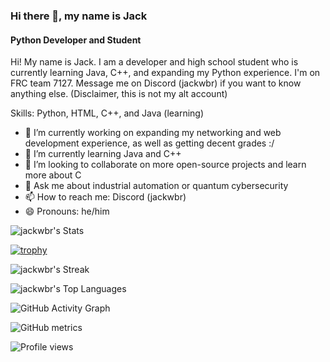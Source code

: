 ### Hi there 👋, my name is Jack                                                                           
#### Python Developer and Student                                                             
                        
Hi! My name is Jack. I am a developer and high school student who is currently learning Java, C++, and expanding my Python experience. I'm on FRC team 7127. Message me on Discord  (jackwbr) if you want to know anything else. (Disclaimer, this is not my alt account)                     
             
           
       
Skills: Python, HTML, C++, and Java (learning)              
   
- 🔭 I’m currently working on expanding my networking and web development experience, as well as getting decent grades :/
- 🌱 I’m currently learning Java and C++        
- 👯 I’m looking to collaborate on more open-source projects and learn more about C 
- 💬 Ask me about industrial automation or quantum cybersecurity 
- 📫 How to reach me: Discord (jackwbr)  
- 😄 Pronouns: he/him  

![jackwbr's Stats](https://github-readme-stats.vercel.app/api?username=jackwbr&theme=prussian&show_icons=true&hide_border=true&count_private=true)

[![trophy](https://github-profile-trophy.vercel.app/?username=jackwbr)](https://github.com/ryo-ma/github-profile-trophy)

![jackwbr's Streak](https://github-readme-streak-stats.herokuapp.com/?user=jackwbr&theme=prussian&hide_border=true)

![jackwbr's Top Languages](https://github-readme-stats.vercel.app/api/top-langs/?username=jackwbr&theme=prussian&show_icons=true&hide_border=true&layout=compact)

![GitHub Activity Graph](https://activity-graph.herokuapp.com/graph?username=jackwbr)  

![GitHub metrics](https://metrics.lecoq.io/jackwbr)  

![Profile views](https://gpvc.arturio.dev/[jackwbr])
